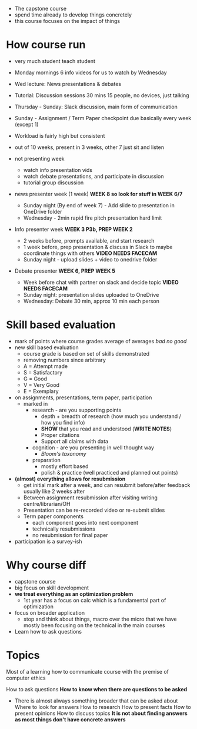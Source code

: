 - The capstone course
- spend time already to develop things concretely
- this course focuses on the impact of things

# How course run
- very much student teach student
- Monday mornings 6 info videos for us to watch by Wednesday
- Wed lecture: News presentations & debates
- Tutorial: Discussion sessions 30 mins 15 people, no devices, just talking
- Thursday - Sunday: Slack discussion, main form of communication
- Sunday - Assignment / Term Paper checkpoint due basically every week (except 1)
- Workload is fairly high but consistent

- out of 10 weeks, present in 3 weeks, other 7 just sit and listen
- not presenting week
	- watch info presentation vids
	- watch debate presentations, and participate in discussion
	- tutorial group discussion
- news presenter week (1 week) **WEEK 8 so look for stuff in WEEK 6/7**
	- Sunday night (By end of week 7) - Add slide to presentation in OneDrive folder
	- Wednesday - 2min rapid fire pitch presentation hard limit
- Info presenter week **WEEK 3 P3b, PREP WEEK 2**
	- 2 weeks before, prompts available, and start research
	- 1 week before, prep presentation & discuss in Slack to maybe coordinate things with others **VIDEO NEEDS FACECAM**
	- Sunday night - upload slides + video to onedrive folder
- Debate presenter **WEEK 6, PREP WEEK 5**
	- Week before chat with partner on slack and decide topic **VIDEO NEEDS FACECAM**
	- Sunday night: presentation slides uploaded to OneDrive
	- Wednesday: Debate 30 min, approx 10 min each person

# Skill based evaluation
- mark of points where course grades average of averages *bad no good*
- new skill based evaluation
	- course grade is based on set of skills demonstrated
	- removing numbers since arbitrary
	- A = Attempt made
	- S = Satisfactory
	- G = Good
	- V = Very Good
	- E = Exemplary
- on assignments, presentations, term paper, participation
	- marked in
		- research - are you supporting points
			- depth + breadth of research (how much you understand / how you find info)
			- **SHOW** that you read and understood (**WRITE NOTES**)
			- Proper citations
			- Support all claims with data
		- cognition - are you presenting in well thought way
			- *Bloom's taxonomy*
		- preparation
			- mostly effort based
			- polish & practice (well practiced and planned out points)
- **(almost) everything allows for resubmission**
	- get initial mark after a week, and can resubmit before/after feedback usually like 2 weeks after
	- Between assignment resubmission after visiting writing centre/librarian/OH
	- Presentation can be re-recorded video or re-submit slides
	- Term paper components
		- each component goes into next component
		- technically resubmissions
		- no resubmission for final paper
- participation is a survey-ish
# Why course diff
- capstone course
- big focus on skill development
- **we treat everything as an optimization problem**
	- 1st year has a focus on calc which is a fundamental part of optimization
- focus on broader application
	- stop and think about things, macro over the micro that we have mostly been focusing on the technical in the main courses
- Learn how to ask questions
# Topics
Most of a learning how to communicate course with the premise of computer ethics

How to ask questions
**How to know when there are questions to be asked**
- There is almost always something broader that can be asked about
Where to look for answers
How to research
How to present facts
How to present opinions
How to discuss topics
**It is not about finding answers as most things don't have concrete answers**